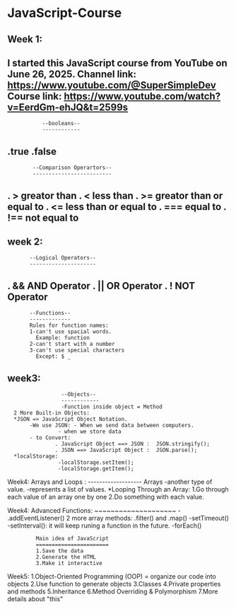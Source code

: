 # JavaScript-Course 
Week 1:
-------
I started this JavaScript course from YouTube on June 26, 2025.
Channel link: https://www.youtube.com/@SuperSimpleDev
Course link: https://www.youtube.com/watch?v=EerdGm-ehJQ&t=2599s
---------------------------------------------------
               --booleans--
               ------------
.true
.false
---------------------------------------------------
            --Comparison Operartors--
            -------------------------
. >    greator than
. <    less than
. >=   greator than or equal to
. <=   less than or equal to
. ===  equal to
. !==  not equal to
-----------------------------------------------------
week 2:
-------
           --Logical Operators--
           ---------------------
. &&   AND Operator 
. ||   OR  Operator
. !    NOT Operator
----------------------------------------------------
           --Functions--
           -------------
           Rules for function names:
           1-can't use spacial words.
             Example: function
           2-can't start with a number
           3-can't use special characters
             Except: $ _
week3:
------
                     --Objects--
                     ------------
                     -Function inside object = Method
      2 More Built-in Objects:
      *JSON => JavaScript Object Notation.
           -We use JSON: - When we send data between computers.
                    - when we store data
           - to Convert:
                   . JavaScript Object ==> JSON :  JSON.stringify();
                   . JSON ==> JavaScript Object :  JSON.parse();
      *localStorage:
                    -localStorage.setItem();
                    -localStorage.getItem();


Week4:
                 Arrays and Loops : 
                -------------------
                Arrays
                -another type of value.
                -represents a list of values.
        *Looping Through an Array:
        1.Go through each value of an array one by one
        2.Do something with each value.

Week4:
             Advanced Functions:
             ~~~~~~~~~~~~~~~~~~~~
    - .addEventListener()
2 more array methods:
 .filter() and .map()
         -setTimeout()
         -setInterval(): it will keep runing a     function in the future.
         -forEach()


             Main idea of JavaScript
             =======================
             1.Save the data
             2.Generate the HTML
             3.Make it interactive
Week5:
           1.Object-Oriented Programming (OOP)
             = organize our code into objects
           2.Use function to generate objects
           3.Classes
           4.Private properties and methods
           5.Inheritance
           6.Method Overriding & Polymorphism
           7.More details about "this"
              

    
  